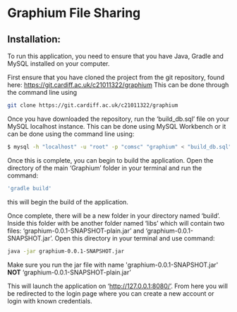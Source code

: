 # Graphium File Sharing 

## Installation:
To run this application, you need to ensure that you have Java, Gradle and MySQL installed on your computer. 

First ensure that you have cloned the project from the git repository, found here:
https://git.cardiff.ac.uk/c21011322/graphium
This can be done through the command line using
```sh
git clone https://git.cardiff.ac.uk/c21011322/graphium
```

Once you have downloaded the repository, run the ‘build_db.sql’ file on your MySQL localhost instance. This can be done using MySQL Workbench or it can be done using the command line using:
```sh
$ mysql -h "localhost" -u "root" -p "comsc" "graphium" < "build_db.sql"
```


Once this is complete, you can begin to build the application. Open the directory of the main ‘Graphium’ folder in your terminal and run the command:
```sh
'gradle build' 
```
this will begin the build of the application. 

Once complete, there will be a new folder in your directory named ‘build’. Inside this folder with be another folder named ‘libs’ which will contain two files: ‘graphium-0.0.1-SNAPSHOT-plain.jar’ and ‘graphium-0.0.1-SNAPSHOT.jar’.
Open this directory in your terminal and use command:
```sh
java -jar graphium-0.0.1-SNAPSHOT.jar
```
Make sure you run the jar file with name 'graphium-0.0.1-SNAPSHOT.jar' **NOT** ‘graphium-0.0.1-SNAPSHOT-plain.jar’

This will launch the application on ‘http://127.0.0.1:8080/’. From here you will be redirected to the login page where you can create a new account or login with known credentials. 




